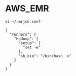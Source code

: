 # AWS_EMR
```
vi ~/.mrjob.conf
```
```
{
  "runners": {
    "hadoop": {
      "setup": [
        "set -e"
      ],
      "sh_bin": "/bin/bash -x"
    }
  }
}
```
